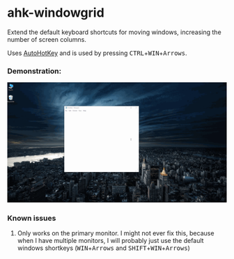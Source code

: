 # ahk-windowgrid
Extend the default keyboard shortcuts for moving windows, increasing the number of screen columns.

Uses [AutoHotKey](https://www.autohotkey.com/) and is used by pressing <kbd>CTRL</kbd>+<kbd>WIN</kbd>+<kbd>Arrows</kbd>.

### Demonstration: 
![gif video with demonstration of usage](example.gif "gif video with demonstration of usage")


### Known issues

1. Only works on the primary monitor. I might not ever fix this, because when I have multiple monitors, I will probably just use the default windows shortkeys (<kbd>WIN</kbd>+<kbd>Arrows</kbd> and <kbd>SHIFT</kbd>+<kbd>WIN</kbd>+<kbd>Arrows</kbd>)
